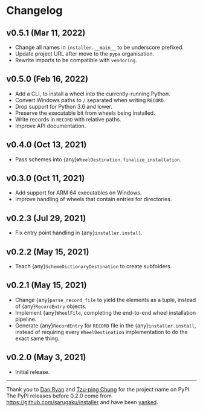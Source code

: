 # Changelog

## v0.5.1 (Mar 11, 2022)

- Change all names in `installer.__main__` to be underscore prefixed.
- Update project URL after move to the `pypa` organisation.
- Rewrite imports to be compatible with `vendoring`.

## v0.5.0 (Feb 16, 2022)

- Add a CLI, to install a wheel into the currently-running Python.
- Convert Windows paths to `/` separated when writing `RECORD`.
- Drop support for Python 3.6 and lower.
- Preserve the executable bit from wheels being installed.
- Write records in `RECORD` with relative paths.
- Improve API documentation.

## v0.4.0 (Oct 13, 2021)

- Pass schemes into {any}`WheelDestination.finalize_installation`.

## v0.3.0 (Oct 11, 2021)

- Add support for ARM 64 executables on Windows.
- Improve handling of wheels that contain entries for directories.

## v0.2.3 (Jul 29, 2021)

- Fix entry point handling in {any}`installer.install`.

## v0.2.2 (May 15, 2021)

- Teach {any}`SchemeDictionaryDestination` to create subfolders.

## v0.2.1 (May 15, 2021)

- Change {any}`parse_record_file` to yield the elements as a tuple, instead of
  {any}`RecordEntry` objects.
- Implement {any}`WheelFile`, completing the end-to-end wheel installation
  pipeline.
- Generate {any}`RecordEntry` for `RECORD` file in the {any}`installer.install`,
  instead of requiring every `WheelDestination` implementation to do the exact
  same thing.

## v0.2.0 (May 3, 2021)

- Initial release.

---

Thank you to [Dan Ryan] and [Tzu-ping Chung] for the project name on PyPI. The
PyPI releases before 0.2.0 come from <https://github.com/sarugaku/installer> and
have been [yanked].

[dan ryan]: https://github.com/techalchemy
[tzu-ping chung]: https://github.com/uranusjr
[yanked]: https://www.python.org/dev/peps/pep-0592/#abstract
